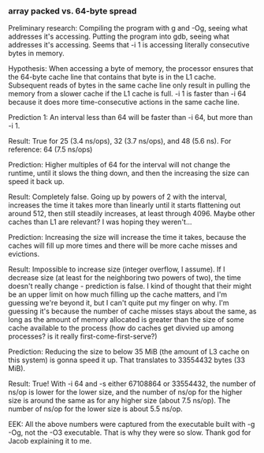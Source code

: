 ### array packed vs. 64-byte spread

Preliminary research: Compiling the program with g and -Og, seeing what
addresses it's accessing. Putting the program into gdb, seeing what addresses
it's accessing. Seems that -i 1 is accessing literally consecutive bytes in memory.

Hypothesis: When accessing a byte of memory, the processor ensures that the 64-byte
cache line that contains that byte is in the L1 cache. Subsequent reads of bytes
in the same cache line only result in pulling the memory from a slower cache if
the L1 cache is full. -i 1 is faster than -i 64 because it does more
time-consecutive actions in the same cache line.

Prediction 1: An interval less than 64 will be faster than -i 64, but more than
-i 1.

Result: True for 25 (3.4 ns/ops), 32 (3.7 ns/ops), and 48 (5.6 ns). For
reference: 64 (7.5 ns/ops)

Prediction: Higher multiples of 64 for the interval will not change the runtime,
until it slows the thing down, and then the increasing the size can speed it
back up.

Result: Completely false. Going up by powers of 2 with the interval, increases
the time it takes more than linearly until it starts flattening out around 512,
then still steadily increases, at least through 4096. Maybe other caches than L1
are relevant? I was hoping they weren't...

Prediction: Increasing the size will increase the time it takes, because the
caches will fill up more times and there will be more cache misses and
evictions.

Result: Impossible to increase size (integer overflow, I assume). If I decrease
size (at least for the neighboring two powers of two), the time doesn't really
change - prediction is false. I kind of thought that their might be an upper
limit on how much filling up the cache matters, and I'm guessing we're beyond
it, but I can't quite put my finger on why. I'm guessing it's because the number
of cache misses stays about the same, as long as the amount of memory allocated
is greater than the size of some cache available to the process (how do caches
get divvied up among processes? is it really first-come-first-serve?)

Prediction: Reducing the size to below 35 MiB (the amount of L3 cache on this
system) is gonna speed it up. That translates to 33554432 bytes (33 MiB).

Result: True! With -i 64 and -s either 67108864 or 33554432, the number of
ns/op is lower for the lower size, and the number of ns/op for the
higher size is around the same as for any higher size (about 7.5 ns/op). The
number of ns/op for the lower size is about 5.5 ns/op.

EEK: All the above numbers were captured from the executable built with -g -Og,
not the -O3 executable. That is why they were so slow. Thank god for Jacob
explaining it to me.